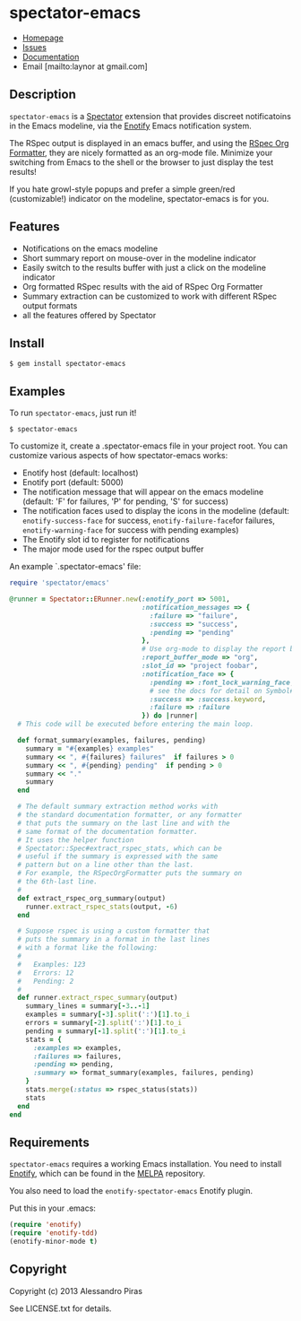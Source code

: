 # spectator-emacs

* [Homepage](https://github.com/laynor/spectator-emacs#readme)
* [Issues](https://github.com/laynor/spectator-emacs/issues)
* [Documentation](http://rubydoc.info/gems/spectator-emacs/frames)
* Email [mailto:laynor at gmail.com]

## Description

`spectator-emacs` is a [Spectator][spectator]
extension that provides discreet notificatoins in the Emacs modeline,
via the [Enotify][enotify] Emacs notification
system.

The RSpec output is displayed in an emacs buffer, and using the
[RSpec Org Formatter][RSpecOrgFormatter],
they are nicely formatted as an org-mode file. Minimize your switching
from Emacs to the shell or the browser to just display the test
results!

If you hate growl-style popups and prefer a simple green/red
(customizable!) indicator on the modeline, spectator-emacs is for you.

## Features

* Notifications on the emacs modeline
* Short summary report on mouse-over in the modeline indicator
* Easily switch to the results buffer with just a click on the
  modeline indicator
* Org formatted RSpec results with the aid of RSpec Org Formatter
* Summary extraction can be customized to work with different RSpec
  output formats
* all the features offered by Spectator

## Install
```
$ gem install spectator-emacs
```
## Examples

To run `spectator-emacs`, just run it!
```
$ spectator-emacs
```
To customize it, create a .spectator-emacs file in your project root.
You can customize various aspects of how spectator-emacs works:

* Enotify host (default: localhost)
* Enotify port (default: 5000)
* The notification message that will appear on the emacs modeline
  (default: 'F' for failures, 'P' for pending, 'S' for success)
* The notification faces used to display the icons in the modeline
  (default: `enotify-success-face` for success,
  `enotify-failure-face`for failures, `enotify-warning-face` for
  success with pending examples)
* The Enotify slot id to register for notifications
* The major mode used for the rspec output buffer

An example `.spectator-emacs' file:


```ruby
require 'spectator/emacs'

@runner = Spectator::ERunner.new(:enotify_port => 5001,
                                 :notification_messages => {
                                   :failure => "failure",
                                   :success => "success",
                                   :pending => "pending"
                                 },
                                 # Use org-mode to display the report buffer
                                 :report_buffer_mode => "org",
                                 :slot_id => "project foobar",
                                 :notification_face => {
                                   :pending => :font_lock_warning_face,
                                   # see the docs for detail on Symbol#keyword
                                   :success => :success.keyword,
                                   :failure => :failure
                                 }) do |runner|
  # This code will be executed before entering the main loop.

  def format_summary(examples, failures, pending)
    summary = "#{examples} examples"
    summary << ", #{failures} failures"  if failures > 0
    summary << ", #{pending} pending"  if pending > 0
    summary << "."
    summary
  end

  # The default summary extraction method works with
  # the standard documentation formatter, or any formatter
  # that puts the summary on the last line and with the
  # same format of the documentation formatter.
  # It uses the helper function
  # Spectator::Spec#extract_rspec_stats, which can be
  # useful if the summary is expressed with the same
  # pattern but on a line other than the last.
  # For example, the RSpecOrgFormatter puts the summary on
  # the 6th-last line.
  #
  def extract_rspec_org_summary(output)
    runner.extract_rspec_stats(output, -6)
  end

  # Suppose rspec is using a custom formatter that
  # puts the summary in a format in the last lines
  # with a format like the following:
  #
  #   Examples: 123
  #   Errors: 12
  #   Pending: 2
  #
  def runner.extract_rspec_summary(output)
    summary_lines = summary[-3..-1]
    examples = summary[-3].split(':')[1].to_i
    errors = summary[-2].split(':')[1].to_i
    pending = summary[-1].split(':')[1].to_i
    stats = {
      :examples => examples,
      :failures => failures,
      :pending => pending,
      :summary => format_summary(examples, failures, pending)
    }
    stats.merge(:status => rspec_status(stats))
    stats
  end
end
```



## Requirements

`spectator-emacs` requires a working Emacs installation. You need to
install [Enotify][enotify], which can be found in the [MELPA][melpa]
repository.

You also need to load the `enotify-spectator-emacs` Enotify plugin.

Put this in your .emacs:

```lisp
(require 'enotify)
(require 'enotify-tdd)
(enotify-minor-mode t)
```

## Copyright

Copyright (c) 2013 Alessandro Piras

See LICENSE.txt for details.

[enotify]:http://github.com/laynor/enotify
[spectator]:http://github.com/elia/spectator
[RSpecOrgFormatter]:http://github.org/laynor/rspec_org_formatter
[melpa]:http://melpa.milkbox.net/
